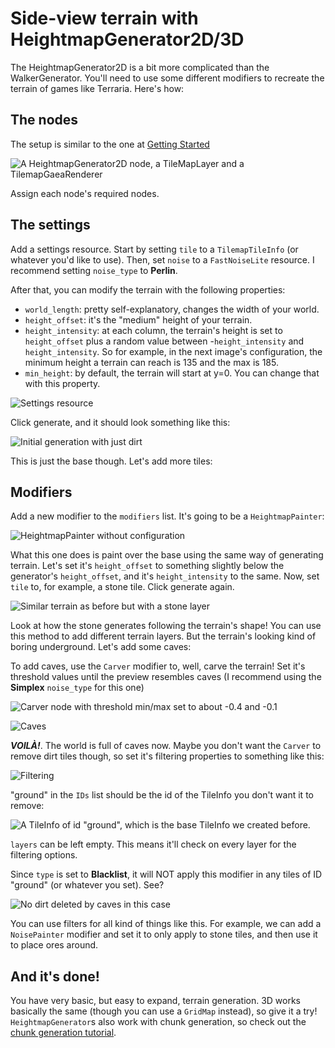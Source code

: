 # Side-view terrain with HeightmapGenerator2D/3D

The HeightmapGenerator2D is a bit more complicated than the WalkerGenerator. You'll need to use some different modifiers to recreate the terrain of games like Terraria. Here's how:

## The nodes

The setup is similar to the one at [Getting Started](../tutorials/getting_started.md)

![A HeightmapGenerator2D node, a TileMapLayer and a TilemapGaeaRenderer](../../assets/tutorials/heightmap_generator/nodes.png)

Assign each node's required nodes.

## The settings

Add a settings resource. Start by setting `tile` to a `TilemapTileInfo` (or whatever you'd like to use). Then, set `noise` to a `FastNoiseLite` resource. I recommend setting `noise_type` to **Perlin**.

After that, you can modify the terrain with the following properties:

- `world_length`: pretty self-explanatory, changes the width of your world.
- `height_offset`: it's the "medium" height of your terrain.
- `height_intensity`: at each column, the terrain's height is set to `height_offset` plus a random value between -`height_intensity` and `height_intensity`. So for example, in the next image's configuration, the minimum height a terrain can reach is 135 and the max is 185.
- `min_height`: by default, the terrain will start at y=0. You can change that with this property.

![Settings resource](../../assets/tutorials/heightmap_generator/settings.png)

Click generate, and it should look something like this:

![Initial generation with just dirt](../../assets/tutorials/heightmap_generator/initial_generation.png)

This is just the base though. Let's add more tiles:

## Modifiers

Add a new modifier to the `modifiers` list. It's going to be a `HeightmapPainter`:

![HeightmapPainter without configuration](../../assets/tutorials/heightmap_generator/heightmap_painter.png)

What this one does is paint over the base using the same way of generating terrain. Let's set it's `height_offset` to something slightly below the generator's `height_offset`, and it's `height_intensity` to the same. Now, set `tile` to, for example, a stone tile. Click generate again.

![Similar terrain as before but with a stone layer](../../assets/tutorials/heightmap_generator/stone.png)

Look at how the stone generates following the terrain's shape! You can use this method to add different terrain layers. But the terrain's looking kind of boring underground. Let's add some caves:

To add caves, use the `Carver` modifier to, well, carve the terrain! Set it's threshold values until the preview resembles caves (I recommend using the **Simplex** `noise_type` for this one)

![Carver node with threshold min/max set to about -0.4 and -0.1](../../assets/tutorials/heightmap_generator/carver.png)

![Caves](../../assets/tutorials/heightmap_generator/caves.png)

**_VOILÀ!_**. The world is full of caves now. Maybe you don't want the `Carver` to remove dirt tiles though, so set it's filtering properties to something like this:

![Filtering](../../assets/tutorials/heightmap_generator/filtering.png)

"ground" in the `IDs` list should be the id of the TileInfo you don't want it to remove:

![A TileInfo of id "ground", which is the base TileInfo we created before.](../../assets/tutorials/heightmap_generator/id.png)

`layers` can be left empty. This means it'll check on every layer for the filtering options.

Since `type` is set to **Blacklist**, it will NOT apply this modifier in any tiles of ID "ground" (or whatever you set). See?

![No dirt deleted by caves in this case](../../assets/tutorials/heightmap_generator/cave_no_dirt_deleted.png)

You can use filters for all kind of things like this. For example, we can add a `NoisePainter` modifier and set it to only apply to stone tiles, and then use it to place ores around. 

## And it's done!

You have very basic, but easy to expand, terrain generation. 3D works basically the same (though you can use a `GridMap` instead), so give it a try! `HeightmapGenerator`s also work with chunk generation, so check out the [chunk generation tutorial](chunk_generation.md).